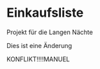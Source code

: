 Einkaufsliste
=============

Projekt für die Langen Nächte

Dies ist eine Änderung

KONFLIKT!!!!MANUEL
